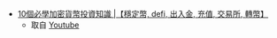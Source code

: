 - [10個必學加密貨幣投資知識 |【穩定幣, defi, 出入金, 充值, 交易所, 轉幣】](https://hackmd.io/3POPKYkaQ_yXNh8VdhW3RQ?view)
  - 取自 [Youtube](https://www.youtube.com/watch?v=6hCC2nkyk3c&t=654s&ab_channel=BetterLeaf%E5%A5%BD%E8%91%89) 
